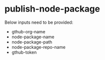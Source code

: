 # publish-node-package
Below inputs need to be provided:
* gthub-org-name
* node-package-name
* node-package-path
* node-package-repo-name
* gthub-token

